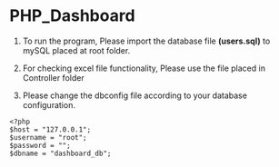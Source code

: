 # PHP_Dashboard

1.  To run the program, Please import the database file **(users.sql)** to mySQL placed at root folder.

2.  For checking excel file functionality, Please use the file placed in Controller folder

3.  Please change the dbconfig file according to your database configuration.

```
<?php
$host = "127.0.0.1";
$username = "root";
$password = "";
$dbname = "dashboard_db";

```
